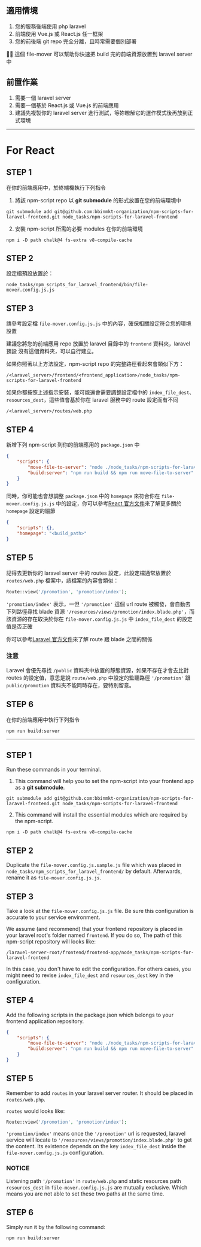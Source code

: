 ## 適用情境
1. 您的服務後端使用 php laravel
2. 前端使用 Vue.js 或 React.js 任一框架
3. 您的前後端 git repo 完全分離，且時常需要個別部署

👨‍🚀 這個 file-mover 可以幫助你快速把 build 完的前端資源放置到 laravel server 中

## 前置作業
1. 需要一個 laravel server
2. 需要一個基於 React.js 或 Vue.js 的前端應用
3. 建議先複製你的 laravel server 進行測試，等妳瞭解它的運作模式後再放到正式環境

---

# For React
## STEP 1
在你的前端應用中，於終端機執行下列指令
1. 將該 npm-script repo 以 **git submodule** 的形式放置在您的前端環境中
```shell
git submodule add git@github.com:bbinmkt-organization/npm-scripts-for-laravel-frontend.git node_tasks/npm-scripts-for-laravel-frontend
```
2. 安裝 npm-script 所需的必要 modules 在你的前端環境
```shell
npm i -D path chalk@4 fs-extra v8-compile-cache
```

## STEP 2
設定檔預設放置於：
```
node_tasks/npm_scripts_for_laravel_frontend/bin/file-mover.config.js.js
```

## STEP 3
請參考設定檔 `file-mover.config.js.js` 中的內容，確保相關設定符合您的環境設置

建議您將您的前端應用 repo 放置於 laravel 目錄中的 `frontend` 資料夾，laravel 預設
沒有這個資料夾，可以自行建立。

如果你照著以上方法設定，npm-script repo 的完整路徑看起來會類似下方：
```
/<laravel_server>/frontend/<frontend_application>/node_tasks/npm-scripts-for-laravel-frontend
```

如果你都按照上述指示安裝，能可能還會需要調整設定檔中的 `index_file_dest`、`resources_dest`，這些值會基於你在 laravel 服務中的 route 設定而有不同

```
/<laravel_server>/routes/web.php
```

## STEP 4
新增下列 npm-script 到你的前端應用的 `package.json` 中
```json
{
    "scripts": {
        "move-file-to-server": "node ./node_tasks/npm-scripts-for-laravel-frontend/bin/index.js",
        "build:server": "npm run build && npm run move-file-to-server"
    }
}
```
同時，你可能也會想調整 `package.json` 中的 `homepage` 來符合你在 `file-mover.config.js.js` 中的設定，你可以參考[React 官方文件](https://create-react-app.dev/docs/deployment/#building-for-relative-paths)來了解更多關於 `homepage` 設定的細節
```json
{
    "scripts": {},
    "homepage": "<build_path>"
}
```

## STEP 5
記得去更新你的 laravel server 中的 routes 設定，此設定檔通常放置於 `routes/web.php` 檔案中，該檔案的內容會類似：
```php
Route::view('/promotion', 'promotion/index');
```
`'promotion/index'` 表示，一但 `'/promotion'` 這個 url route 被觸發，會自動去下列路徑尋找 blade 資源 `'/resources/views/promotion/index.blade.php'`，而該資源的存在取決於你在 `file-mover.config.js.js` 中 `index_file_dest` 的設定值是否正確

你可以參考[Laravel 官方文件](https://laravel.com/docs/9.x/routing#view-routes)來了解 route 跟 blade 之間的關係

### 注意
Laravel 會優先尋找 `/public` 資料夾中放置的靜態資源，如果不存在才會去比對 routes 的設定值，意思是說 `route/web.php` 中設定的監聽路徑 `'/promotion'` 跟 `public/promotion` 資料夾不能同時存在，要特別留意。

## STEP 6
在你的前端應用中執行下列指令
```bash
npm run build:server
```

---
<span id="en"><span/>
## STEP 1
Run these commands in your terminal.

1. This command will help you to set the npm-script into your frontend app as a **git submodule**.
```shell
git submodule add git@github.com:bbinmkt-organization/npm-scripts-for-laravel-frontend.git node_tasks/npm-scripts-for-laravel-frontend
```
2. This command will install the essential modules which are required by the npm-script.
```shell
npm i -D path chalk@4 fs-extra v8-compile-cache
```

## STEP 2
Duplicate the `file-mover.config.js.sample.js` file which was placed in `node_tasks/npm_scripts_for_laravel_frontend/` by default. Afterwards, rename it as `file-mover.config.js.js`.

## STEP 3
Take a look at the `file-mover.config.js.js` file. Be sure this configuration is accurate to your service environment.

We assume (and recommend) that your frontend repository is placed in your laravel root's folder named `frontend`. If you do so, The path of this npm-script repository will looks like:
```
/laravel-server-root/frontend/frontend-app/node_tasks/npm-scripts-for-laravel-frontend
```
In this case, you don't have to edit the configuration. For others cases, you might need to revise `index_file_dest` and `resources_dest` key in the configuration.

## STEP 4
Add the following scripts in the package.json which belongs to your frontend application repository.
```json
{
    "scripts": {
        "move-file-to-server": "node ./node_tasks/npm-scripts-for-laravel-frontend/bin/index.js",
        "build:server": "npm run build && npm run move-file-to-server"
    }
}
```

## STEP 5
Remember to add `routes` in your laravel server router. It should be placed in `routes/web.php`.

`routes` would looks like:
```php
Route::view('/promotion', 'promotion/index');
```
`'promotion/index'` means once the `'/promotion'` url is requested, laravel service will locate to `'/resources/views/promotion/index.blade.php'` to get the content. Its existence depends on the key `index_file_dest` inside the `file-mover.config.js.js` configuration.

### NOTICE
Listening path `'/promotion'` in `route/web.php` and static resources path `resources_dest` in `file-mover.config.js.js` are mutually exclusive. Which means you are not able to set these two paths at the same time.

## STEP 6
Simply run it by the following command:
```bash
npm run build:server
```